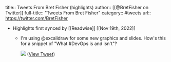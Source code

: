 title:: Tweets From Bret Fisher (highlights)
author:: [[@BretFisher on Twitter]]
full-title:: "Tweets From Bret Fisher"
category:: #tweets
url:: https://twitter.com/BretFisher

- Highlights first synced by [[Readwise]] [[Nov 19th, 2022]]
	- I'm using @excalidraw for some new graphics and slides. How's this for a snippet of "What #DevOps is and isn't"? 
	  
	  ![](https://pbs.twimg.com/media/E5LHfumXIAQzGdv.jpg) ([View Tweet](https://twitter.com/BretFisher/status/1410409083685978112))